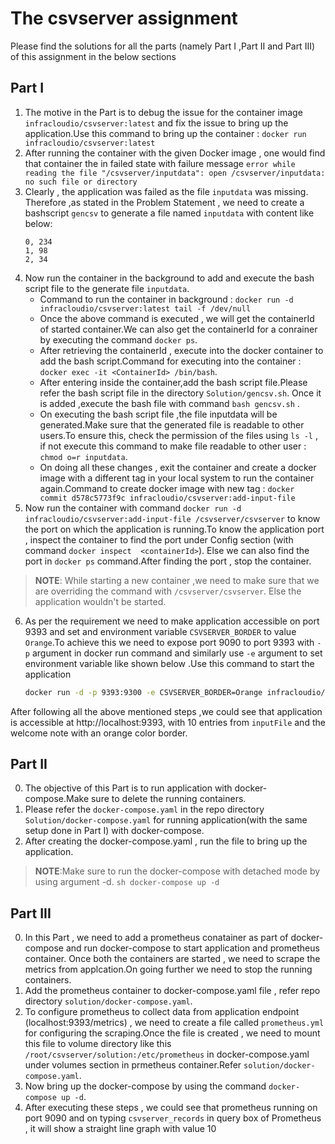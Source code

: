 # The csvserver assignment

Please find the solutions for all the parts (namely Part I ,Part II and Part III) of this assignment in the below sections


## Part I
  1. The motive in the Part is to debug the issue for the container image `infracloudio/csvserver:latest` and fix the issue to bring up the application.Use this command to bring up the container : `docker run infracloudio/csvserver:latest`
  2. After running the container with the given Docker image , one would find that container the in failed state with failure message `error while reading the file "/csvserver/inputdata": open /csvserver/inputdata: no such file or directory` 
  3. Clearly , the application was failed as the file `inputdata` was missing. Therefore ,as stated in the Problem Statement , we need to create a bashscript `gencsv` to generate a file named `inputdata` with content like below:
     ```csv
     0, 234
     1, 98
     2, 34
     ```
  4. Now run the container in the background to add and execute the bash script file to the generate file `inputdata`.
     - Command to run the container in background : `docker run -d infracloudio/csvserver:latest tail -f /dev/null`
     - Once the above command is executed , we will get the containerId of started container.We can also get the containerId for a conrainer by executing the command `docker ps`.
     - After retrieving the containerId , execute into the docker container to add the bash script.Command for executing into the container : `docker exec -it <ContainerId> /bin/bash`.
     - After entering inside the container,add the bash script file.Please refer the bash script file in the directory `Solution/gencsv.sh`. Once it is added ,execute the bash file with command `bash gencsv.sh` .
     - On executing the bash script file ,the file inputdata will be generated.Make sure that the generated file is readable to other users.To ensure this, check the permission of the files using `ls -l` , if not execute this command to make file readable to other user : `chmod o=r inputdata`.
     - On doing all these changes , exit the container and create a docker image with a different tag in your local system to run the container again.Command to create docker image with new tag : `docker commit d578c5773f9c infracloudio/csvserver:add-input-file`
  5. Now run the container with command `docker run -d infracloudio/csvserver:add-input-file /csvserver/csvserver` to know the port on which the application is running.To know the application port , inspect the container to find the port under Config section (with command `docker inspect  <containerId>`). Else we can also find the port in `docker ps` command.After finding the port , stop the container.
  > **NOTE**: While starting a new container ,we need to make sure that we are overriding the command with `/csvserver/csvserver`. Else the application wouldn't be started.
  6. As per the requirement we need to make application accessible on port 9393 and set and environment variable `CSVSERVER_BORDER` to value `Orange`.To achieve this we need to expose port 9090 to port 9393 with `-p` argument in docker run command and similarly use `-e` argument to set environment variable like shown below .Use this command to start the application
     ```sh
     docker run -d -p 9393:9300 -e CSVSERVER_BORDER=Orange infracloudio/csvserver:add-input-file /csvserver/csvserver
     ```

After following all the above mentioned steps ,we could see that application is accessible at http://localhost:9393, with 10 entries from `inputFile` and the welcome note with an orange color border.

## Part II
  0. The objective of this Part is to run application with docker-compose.Make sure to delete the running containers.
  1. Please refer the `docker-compose.yaml` in the repo directory `Solution/docker-compose.yaml` for running application(with the same setup done in Part I) with docker-compose.
  2. After creating the docker-compose.yaml , run the file to bring up the application.
  > **NOTE**:Make sure to run the docker-compose with detached mode by using argument -d.
    ```sh
    docker-compose up -d
     ```

## Part III
   0. In this Part , we need to add a prometheus conatainer as part of docker-compose and run docker-compose to start application and prometheus container. Once both the containers are started , we need to scrape the metrics from applcation.On going further we need to stop the running containers.
   1. Add the prometheus container to docker-compose.yaml file , refer repo directory `solution/docker-compose.yaml`.
   2. To configure prometheus to collect data from application endpoint (localhost:9393/metrics) , we need to create a file called `prometheus.yml` for configuring the scraping.Once the file is created , we need to mount this file to volume directory like this `/root/csvserver/solution:/etc/prometheus` in docker-compose.yaml under volumes section in prmetheus container.Refer `solution/docker-compose.yaml`.
   3. Now bring up the docker-compose by using the command `docker-compose up -d`.
   4. After executing these steps , we could see that prometheus running on port 9090 and on typing `csvserver_records` in query box of Prometheus , it will show a straight line graph with value 10